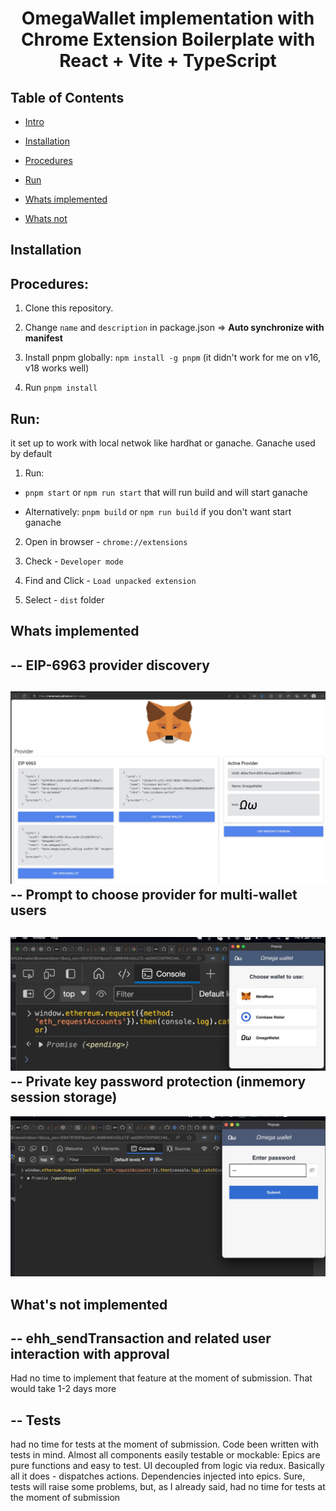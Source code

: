   

<div  align="center">

 

  

<h1> OmegaWallet implementation with Chrome Extension Boilerplate with<br/>React + Vite + TypeScript</h1>

 

  

</div>

  

  

## Table of Contents

  

- [Intro](#intro)


- [Installation](#installation)


- [Procedures](#procedures)

- [Run](#Run)

- [Whats implemented](#Whats_implemented)
- [Whats not](#Whats_not)



  



## Installation <a name="installation"></a>

  

  

## Procedures: <a name="procedures"></a>

  

  

1. Clone this repository.

  

2. Change `name` and `description` in package.json => **Auto synchronize with manifest**

  

3. Install pnpm globally: `npm install -g pnpm` (it didn't work for me on v16, v18 works well)

  

4. Run `pnpm install`

  

  

## Run: <a name="Run"></a>

it set up to work with local netwok like hardhat or ganache. Ganache used by default

  

  

1. Run:

-  `pnpm start` or `npm run start` that will run build and will start ganache

  

- Alternatively: `pnpm build` or `npm run build` if you don't want start ganache

  

2. Open in browser - `chrome://extensions`

  

3. Check - `Developer mode`

  

4. Find and Click - `Load unpacked extension`

  

5. Select - `dist` folder


## Whats implemented <a name="Whats_implemented"></a>

 -- EIP-6963 provider discovery
 -- 
 ![Metamask Test](doc/images/provider_discovery.jpg)
 -- Prompt to choose provider for multi-wallet users
 --
 ![Provider selection popup](doc/images/provider_selection.jpg)
 -- Private key password protection (inmemory session storage)
 --
  ![Password protection](doc/images/password_protection.jpg)
  
## What's not implemented

-- ehh_sendTransaction and related user interaction with approval <a name="Whats_not"></a>
--
Had no time to implement that feature at the moment of submission. That would take 1-2 days more

-- Tests
--
had no time for tests at the moment of submission. Code been written with tests in mind. Almost all components easily testable or mockable: Epics are pure functions and easy to test. UI decoupled from logic via redux. Basically all it does - dispatches actions. Dependencies injected into epics. Sure, tests will raise some problems, but, as I already said, had no time for tests at the moment of submission
